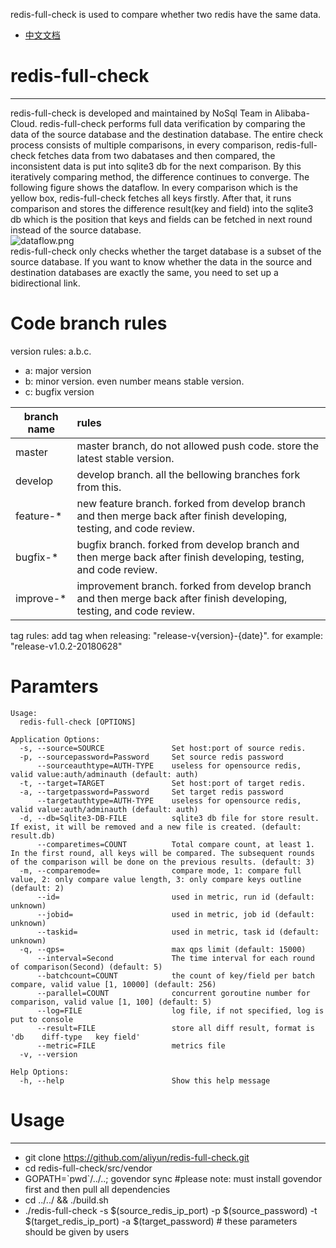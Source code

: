 redis-full-check is used to compare whether two redis have the same data.

* [中文文档](https://yq.aliyun.com/articles/690463)

# redis-full-check
---
redis-full-check is developed and maintained by NoSql Team in Alibaba-Cloud.
redis-full-check performs full data verification by comparing the data of the source database and the destination database. The entire check process consists of multiple comparisons, in every comparison, redis-full-check fetches data from two dabatases and then compared, the inconsistent data is put into sqlite3 db for the next comparison. By this iteratively comparing method, the difference continues to converge. The following figure shows the dataflow. In every comparison which is the yellow box, redis-full-check fetches all keys firstly. After that, it runs comparison and stores the difference result(key and field) into the sqlite3 db which is the position that keys and fields can be fetched in next round instead of the source database.<br>
![dataflow.png](https://github.com/aliyun/redis-full-check/blob/master/resources/dataflow.png)<br>
redis-full-check only checks whether the target database is a subset of the source database. If you want to know whether the data in the source and destination databases are exactly the same, you need to set up a bidirectional link.<br>

# Code branch rules
version rules: a.b.c.

*  a: major version
*  b: minor version. even number means stable version.
*  c: bugfix version

| branch name | rules |
| - | :- |
| master | master branch, do not allowed push code. store the latest stable version. |
| develop | develop branch. all the bellowing branches fork from this. |
| feature-\* | new feature branch. forked from develop branch and then merge back after finish developing, testing, and code review. |
| bugfix-\* | bugfix branch. forked from develop branch and then merge back after finish developing, testing, and code review. |
| improve-\* | improvement branch. forked from develop branch and then merge back after finish developing, testing, and code review.  |

tag rules:
add tag when releasing: "release-v{version}-{date}". for example: "release-v1.0.2-20180628"

# Paramters
```
Usage:
  redis-full-check [OPTIONS]

Application Options:
  -s, --source=SOURCE               Set host:port of source redis.
  -p, --sourcepassword=Password     Set source redis password
      --sourceauthtype=AUTH-TYPE    useless for opensource redis, valid value:auth/adminauth (default: auth)
  -t, --target=TARGET               Set host:port of target redis.
  -a, --targetpassword=Password     Set target redis password
      --targetauthtype=AUTH-TYPE    useless for opensource redis, valid value:auth/adminauth (default: auth)
  -d, --db=Sqlite3-DB-FILE          sqlite3 db file for store result. If exist, it will be removed and a new file is created. (default: result.db)
      --comparetimes=COUNT          Total compare count, at least 1. In the first round, all keys will be compared. The subsequent rounds of the comparison will be done on the previous results. (default: 3)
  -m, --comparemode=                compare mode, 1: compare full value, 2: only compare value length, 3: only compare keys outline (default: 2)
      --id=                         used in metric, run id (default: unknown)
      --jobid=                      used in metric, job id (default: unknown)
      --taskid=                     used in metric, task id (default: unknown)
  -q, --qps=                        max qps limit (default: 15000)
      --interval=Second             The time interval for each round of comparison(Second) (default: 5)
      --batchcount=COUNT            the count of key/field per batch compare, valid value [1, 10000] (default: 256)
      --parallel=COUNT              concurrent goroutine number for comparison, valid value [1, 100] (default: 5)
      --log=FILE                    log file, if not specified, log is put to console
      --result=FILE                 store all diff result, format is 'db	diff-type	key	field'
      --metric=FILE                 metrics file
  -v, --version

Help Options:
  -h, --help                        Show this help message
```

# Usage
---
*  git clone https://github.com/aliyun/redis-full-check.git
*  cd redis-full-check/src/vendor
*  GOPATH=\`pwd\`/../..; govendor sync     #please note: must install govendor first and then pull all dependencies
*  cd ../../ && ./build.sh
*  ./redis-full-check -s $(source_redis_ip_port) -p $(source_password) -t $(target_redis_ip_port) -a $(target_password) # these parameters should be given by users

